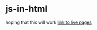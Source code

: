 # js-in-html
hoping that this will work
[link to live pages](https://amoghthungathurti.github.io/js-in-html/sketch.js)
